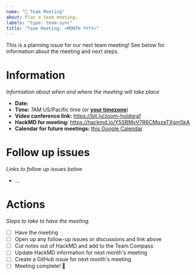 ```yaml
---
name: "📅 Team Meeting"
about: Plan a team meeting.
labels: "type: team-sync"
title: "Team Meeting: <MONTH YYYY>"
---
```


This is a planning issue for our next team meeting! See below for information about the meeting and next steps.

# Information

_Information about when and where the meeting will take place_

- **Date:** <YYYY-MM-DD>
- **Time:** 7AM US/Pacific time (or [**your timezone**](https://arewemeetingyet.com/Los%20Angeles/<YYYY-MM-DD>/07:00/2i2c%20Team%20Meeting#eyJ1cmwiOiJodHRwczovL2hhY2ttZC5pby9ZNVNCTXhWN1I2Q01xemVUWGdtNWtBIn0=))
- **Video conference link:** https://bit.ly/zoom-holdgraf
- **HackMD for meeting:** https://hackmd.io/Y5SBMxV7R6CMqzeTXgm5kA
- **Calendar for future meetings:** [this Google Calendar](https://calendar.google.com/calendar/embed?src=c_4hjjouojd8psql9i1a8nd1uff4%40group.calendar.google.com&ctz=America%2FLos_Angeles)

# Follow up issues

_Links to follow up issues below_

- ...

# Actions

_Steps to take to have the meeting._

- [ ] Have the meeting
- [ ] Open up any follow-up issues or discussions and link above
- [ ] Cut notes out of HackMD and add to the Team Compass: <PR link here> 
- [ ] Update HackMD information for next month's meeting
- [ ] Create a GitHub issue for next month's meeting
- [ ] Meeting complete! 🎉 
